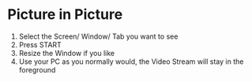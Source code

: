 # Picture in Picture

1. Select the Screen/ Window/ Tab you want to see
2. Press START
3. Resize the Window if you like
4. Use your PC as you normally would, the Video Stream will stay in the foreground
